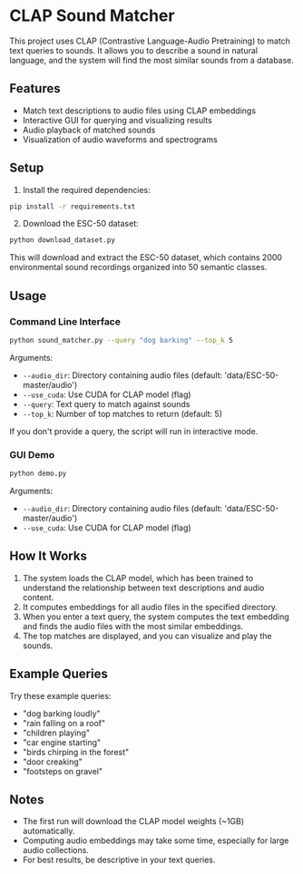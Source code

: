 # CLAP Sound Matcher

This project uses CLAP (Contrastive Language-Audio Pretraining) to match text queries to sounds. It allows you to describe a sound in natural language, and the system will find the most similar sounds from a database.

## Features

- Match text descriptions to audio files using CLAP embeddings
- Interactive GUI for querying and visualizing results
- Audio playback of matched sounds
- Visualization of audio waveforms and spectrograms

## Setup

1. Install the required dependencies:

```bash
pip install -r requirements.txt
```

2. Download the ESC-50 dataset:

```bash
python download_dataset.py
```

This will download and extract the ESC-50 dataset, which contains 2000 environmental sound recordings organized into 50 semantic classes.

## Usage

### Command Line Interface

```bash
python sound_matcher.py --query "dog barking" --top_k 5
```

Arguments:
- `--audio_dir`: Directory containing audio files (default: 'data/ESC-50-master/audio')
- `--use_cuda`: Use CUDA for CLAP model (flag)
- `--query`: Text query to match against sounds
- `--top_k`: Number of top matches to return (default: 5)

If you don't provide a query, the script will run in interactive mode.

### GUI Demo

```bash
python demo.py
```

Arguments:
- `--audio_dir`: Directory containing audio files (default: 'data/ESC-50-master/audio')
- `--use_cuda`: Use CUDA for CLAP model (flag)

## How It Works

1. The system loads the CLAP model, which has been trained to understand the relationship between text descriptions and audio content.
2. It computes embeddings for all audio files in the specified directory.
3. When you enter a text query, the system computes the text embedding and finds the audio files with the most similar embeddings.
4. The top matches are displayed, and you can visualize and play the sounds.

## Example Queries

Try these example queries:
- "dog barking loudly"
- "rain falling on a roof"
- "children playing"
- "car engine starting"
- "birds chirping in the forest"
- "door creaking"
- "footsteps on gravel"

## Notes

- The first run will download the CLAP model weights (~1GB) automatically.
- Computing audio embeddings may take some time, especially for large audio collections.
- For best results, be descriptive in your text queries.
